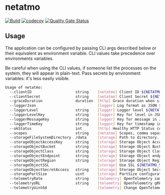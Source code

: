 # netatmo

[![Build](https://github.com/ViBiOh/netatmo/workflows/Build/badge.svg)](https://github.com/ViBiOh/netatmo/actions)
[![codecov](https://codecov.io/gh/ViBiOh/netatmo/branch/main/graph/badge.svg)](https://codecov.io/gh/ViBiOh/netatmo)
[![Quality Gate Status](https://sonarcloud.io/api/project_badges/measure?project=ViBiOh_netatmo&metric=alert_status)](https://sonarcloud.io/dashboard?id=ViBiOh_netatmo)

## Usage

The application can be configured by passing CLI args described below or their equivalent as environment variable. CLI values take precedence over environments variables.

Be careful when using the CLI values, if someone list the processes on the system, they will appear in plain-text. Pass secrets by environment variables: it's less easily visible.

```bash
Usage of netatmo:
  --clientID                    string    [netatmo] Client ID ${NETATMO_CLIENT_ID}
  --clientSecret                string    [netatmo] Client Secret ${NETATMO_CLIENT_SECRET}
  --graceDuration               duration  [http] Grace duration when signal received ${NETATMO_GRACE_DURATION} (default 30s)
  --loggerJson                            [logger] Log format as JSON ${NETATMO_LOGGER_JSON} (default false)
  --loggerLevel                 string    [logger] Logger level ${NETATMO_LOGGER_LEVEL} (default "INFO")
  --loggerLevelKey              string    [logger] Key for level in JSON ${NETATMO_LOGGER_LEVEL_KEY} (default "level")
  --loggerMessageKey            string    [logger] Key for message in JSON ${NETATMO_LOGGER_MESSAGE_KEY} (default "msg")
  --loggerTimeKey               string    [logger] Key for timestamp in JSON ${NETATMO_LOGGER_TIME_KEY} (default "time")
  --okStatus                    int       [http] Healthy HTTP Status code ${NETATMO_OK_STATUS} (default 204)
  --scopes                      string    [netatmo] Scopes, comma separated ${NETATMO_SCOPES}
  --storageFileSystemDirectory  /data     [storage] Path to directory. Default is dynamic. /data on a server and Current Working Directory in a terminal. ${NETATMO_STORAGE_FILE_SYSTEM_DIRECTORY} (default /Users/macbook/code/netatmo)
  --storageObjectAccessKey      string    [storage] Storage Object Access Key ${NETATMO_STORAGE_OBJECT_ACCESS_KEY}
  --storageObjectBucket         string    [storage] Storage Object Bucket ${NETATMO_STORAGE_OBJECT_BUCKET}
  --storageObjectClass          string    [storage] Storage Object Class ${NETATMO_STORAGE_OBJECT_CLASS}
  --storageObjectEndpoint       string    [storage] Storage Object endpoint ${NETATMO_STORAGE_OBJECT_ENDPOINT}
  --storageObjectRegion         string    [storage] Storage Object Region ${NETATMO_STORAGE_OBJECT_REGION}
  --storageObjectSSL                      [storage] Use SSL ${NETATMO_STORAGE_OBJECT_SSL} (default true)
  --storageObjectSecretAccess   string    [storage] Storage Object Secret Access ${NETATMO_STORAGE_OBJECT_SECRET_ACCESS}
  --storagePartSize             uint      [storage] PartSize configuration ${NETATMO_STORAGE_PART_SIZE} (default 5242880)
  --telemetryRate               string    [telemetry] OpenTelemetry sample rate, 'always', 'never' or a float value ${NETATMO_TELEMETRY_RATE} (default "always")
  --telemetryURL                string    [telemetry] OpenTelemetry gRPC endpoint (e.g. otel-exporter:4317) ${NETATMO_TELEMETRY_URL}
  --telemetryUint64                       [telemetry] Change OpenTelemetry Trace ID format to an unsigned int 64 ${NETATMO_TELEMETRY_UINT64} (default true)
```
